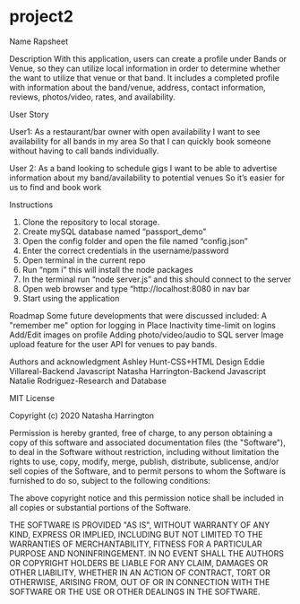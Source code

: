 # project2
Name
Rapsheet

Description
With this application, users can create a profile under Bands or Venue, so they can utilize local information in order to determine whether the want to utilize that venue or that band. It includes a completed profile with information about the band/venue, address, contact information, reviews, photos/video, rates, and availability. 

User Story

User1:
As a restaurant/bar owner with open availability
I want to see availability for all bands in my area 
So that I can quickly book someone without having to call bands individually. 

User 2:
As a band looking to schedule gigs
I want to be able to advertise information about my band/availability to potential venues
So it’s easier for us to find and  book work

Instructions
1) Clone the repository to local storage.
2) Create mySQL database named “passport_demo”
3) Open the config folder and open the file named “config.json”
4) Enter the correct credentials in the username/password
5) Open terminal in the current repo
6) Run “npm i” this will install the node packages
7) In the terminal run “node server.js” and this should connect to the server
8) Open web browser and type “http://localhost:8080 in nav bar
9) Start using the application

Roadmap
Some future developments that were discussed included:
    A "remember me" option for logging in
    Place Inactivity time-limit on logins
    Add/Edit images on profile
    Adding photo/video/audio to SQL server
    Image upload feature for the user
    API for venues to pay bands.


Authors and acknowledgment
Ashley Hunt-CSS+HTML Design
Eddie Villareal-Backend Javascript
Natasha Harrington-Backend Javascript
Natalie Rodriguez-Research and Database

MIT License

Copyright (c) 2020 Natasha Harrington

Permission is hereby granted, free of charge, to any person obtaining a copy
of this software and associated documentation files (the "Software"), to deal
in the Software without restriction, including without limitation the rights
to use, copy, modify, merge, publish, distribute, sublicense, and/or sell
copies of the Software, and to permit persons to whom the Software is
furnished to do so, subject to the following conditions:

The above copyright notice and this permission notice shall be included in all
copies or substantial portions of the Software.

THE SOFTWARE IS PROVIDED "AS IS", WITHOUT WARRANTY OF ANY KIND, EXPRESS OR
IMPLIED, INCLUDING BUT NOT LIMITED TO THE WARRANTIES OF MERCHANTABILITY,
FITNESS FOR A PARTICULAR PURPOSE AND NONINFRINGEMENT. IN NO EVENT SHALL THE
AUTHORS OR COPYRIGHT HOLDERS BE LIABLE FOR ANY CLAIM, DAMAGES OR OTHER
LIABILITY, WHETHER IN AN ACTION OF CONTRACT, TORT OR OTHERWISE, ARISING FROM,
OUT OF OR IN CONNECTION WITH THE SOFTWARE OR THE USE OR OTHER DEALINGS IN THE
SOFTWARE.
